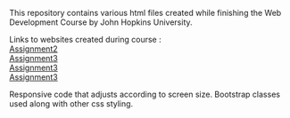 <html>
    <head>
    </head>
    <body>
    <p>This repository contains various html files created while finishing the Web Development Course by John Hopkins University.
       
    
  Links to websites created during course : <br>
    <a href = "https://njmit123.github.io/web_dev_test/assignment_week2/"> Assignment2 </a> <br>
    <a href ="https://njmit123.github.io/web_dev_test/assignment_week3/"> Assignment3 </a> <br>
    <a href ="https://njmit123.github.io/web_dev_test/assignment_week4/"> Assignment3 </a> <br>
    <a href ="https://njmit123.github.io/web_dev_test/assignment_week5/"> Assignment3 </a> <br>
 

    
 Responsive code that adjusts according to screen size. Bootstrap classes used along with other css styling.  </p>
    </body>
    </html>
    

